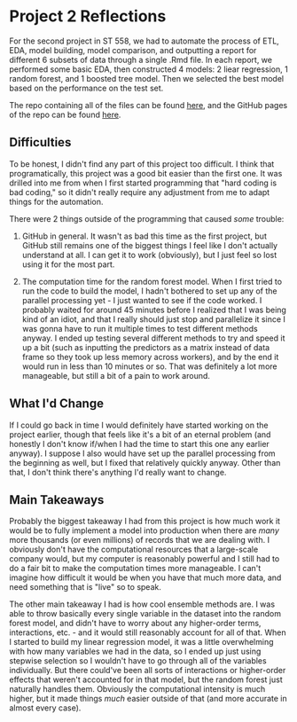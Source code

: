# Project 2 Reflections

For the second project in ST 558, we had to automate the process of ETL, EDA, model building, model comparison, and outputting a report for different 6 subsets of data through a single .Rmd file. In each report, we performed some basic EDA, then constructed 4 models: 2 liear regression, 1 random forest, and 1 boosted tree model. Then we selected the best model based on the performance on the test set.

The repo containing all of the files can be found [here](https://github.com/jahinic/ST558_Project2), and the GitHub pages of the repo can be found [here](https://jahinic.github.io/ST558_Project2/).

## Difficulties

To be honest, I didn't find any part of this project too difficult. I think that programatically, this project was a good bit easier than the first one. It was drilled into me from when I first started programming that "hard coding is bad coding," so it didn't really require any adjustment from me to adapt things for the automation.

There were 2 things outside of the programming that caused *some* trouble:

1. GitHub in general. It wasn't as bad this time as the first project, but GitHub still remains one of the biggest things I feel like I don't actually understand at all. I can get it to work (obviously), but I just feel so lost using it for the most part.

2. The computation time for the random forest model. When I first tried to run the code to build the model, I hadn't bothered to set up any of the parallel processing yet - I just wanted to see if the code worked. I probably waited for around 45 minutes before I realized that I was being kind of an idiot, and that I really should just stop and parallelize it since I was gonna have to run it multiple times to test different methods anyway. I ended up testing several different methods to try and speed it up a bit (such as inputting the predictors as a matrix instead of data frame so they took up less memory across workers), and by the end it would run in less than 10 minutes or so. That was definitely a lot more manageable, but still a bit of a pain to work around.

## What I'd Change

If I could go back in time I would definitely have started working on the project earlier, though that feels like it's a bit of an eternal problem (and honestly I don't know if/when I had the time to start this one any earlier anyway). I suppose I also would have set up the parallel processing from the beginning as well, but I fixed that relatively quickly anyway. Other than that, I don't think there's anything I'd really want to change.

## Main Takeaways

Probably the biggest takeaway I had from this project is how much work it would be to fully implement a model into production when there are *many* more thousands (or even millions) of records that we are dealing with. I obviously don't have the computational resources that a large-scale company would, but my computer is reasonably powerful and I still had to do a fair bit to make the computation times more manageable. I can't imagine how difficult it would be when you have that much more data, and need something that is "live" so to speak.

The other main takeaway I had is how cool ensemble methods are. I was able to throw basically every single variable in the dataset into the random forest model, and didn't have to worry about any higher-order terms, interactions, etc. - and it would still reasonably account for all of that. When I started to build my linear regression model, it was a little overwhelming with how many variables we had in the data, so I ended up just using stepwise selection so I wouldn't have to go through all of the variables individually. But there could've been all sorts of interactions or higher-order effects that weren't accounted for in that model, but the random forest just naturally handles them. Obviously the computational intensity is much higher, but it made things *much* easier outside of that (and more accurate in almost every case).
